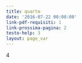 ```yaml
---
title: quarto
date: '2016-07-22 00:00:00'
link-pdf-requisiti: 1
link-prossima-pagina: 2
testo-help: 3
layout: page_var
---
```

4